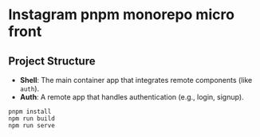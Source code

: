 # Instagram pnpm monorepo micro front

## Project Structure
- **Shell**: The main container app that integrates remote components (like `auth`).
- **Auth**: A remote app that handles authentication (e.g., login, signup).

```
pnpm install
npm run build
npm run serve
```
